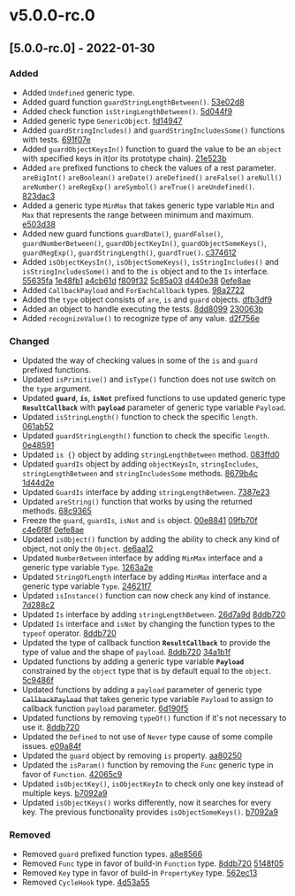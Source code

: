 # v5.0.0-rc.0

## \[5.0.0-rc.0] - 2022-01-30

### Added

* Added `Undefined` generic type.
* Added guard function `guardStringLengthBetween()`. [53e02d8](https://github.com/angular-package/type/commit/53e02d8fdf33ef9c2a66615be19c22eb3a606b12)
* Added check function `isStringLengthBetween()`. [5d044f9](https://github.com/angular-package/type/commit/5d044f9a8a5dce0c3e79f6858b0e29a81cf3f3d5)
* Added generic type `GenericObject`. [fd14947](https://github.com/angular-package/type/commit/fd1494735a7ddf6653919448b67984cbb341bbdc)
* Added `guardStringIncludes()` and `guardStringIncludesSome()` functions with tests. [691f07e](https://github.com/angular-package/type/commit/691f07e2cf31eb3a52923715ef091f86a181a15f)
* Added `guardObjectKeysIn()` function to guard the value to be an `object` with specified keys in it(or its prototype chain). [21e523b](https://github.com/angular-package/type/commit/21e523b3a46e3e8243276e5008de72ea9b3c3756)
* Added `are` prefixed functions to check the values of a rest parameter. `areBigInt()` `areBoolean()` `areDate()` `areDefined()` `areFalse()` `areNull()` `areNumber()` `areRegExp()` `areSymbol()` `areTrue()` `areUndefined()`. [823dac3](https://github.com/angular-package/type/commit/823dac3b62288c1016e8244fc741939bdc140d89)
* Added a generic type `MinMax` that takes generic type variable `Min` and `Max` that represents the range between minimum and maximum. [e503d38](https://github.com/angular-package/type/commit/e503d3885d560274e1f30e763e04c526a8548317)
* Added new guard functions `guardDate()`, `guardFalse()`, `guardNumberBetween()`, `guardObjectKeyIn()`, `guardObjectSomeKeys()`, `guardRegExp()`, `guardStringLength()`, `guardTrue()`. [c374612](https://github.com/angular-package/type/commit/c374612e96d14c6d23449e03535283e5e1614765)
* Added `isObjectKeysIn()`, `isObjectSomeKeys()`, `isStringIncludes()` and `isStringIncludesSome()` and to the `is` object and to the `Is` interface. [55635fa](https://github.com/angular-package/type/commit/55635fad55a8f0e14486246215cf7f22b9f1ab26) [1e48fb1](https://github.com/angular-package/type/commit/1e48fb1448b908f09cc2628063eff457d920a903) [a4cb61d](https://github.com/angular-package/type/commit/a4cb61d5b8bfd7f1ac548842d355a045266f6e7b) [f809f32](https://github.com/angular-package/type/commit/f809f32cddd2c53568d60f0af6e57b941d50fa87) [5c85a03](https://github.com/angular-package/type/commit/5c85a03a7fd34dd64a650597f48cea9968940f68) [d440e38](https://github.com/angular-package/type/commit/d440e388f6f853c01ef9aab620c206f2233bd3cf) [0efe8ae](https://github.com/angular-package/type/commit/0efe8aed83d03313921176206636bc8b0730d188)
* Added `CallbackPayload` and `ForEachCallback` types. [98a2722](https://github.com/angular-package/type/commit/98a2722ea64ccb476942b606239dd001457d7e03)
* Added the `type` object consists of `are`, `is` and `guard` objects. [dfb3df9](https://github.com/angular-package/type/commit/dfb3df9f82116cd2737031b255f0aad62e4c1fa8)
* Added an object to handle executing the tests. [8dd8099](https://github.com/angular-package/type/commit/8dd80991ba9e5950970880d8aa449c1c7a143699) [230063b](https://github.com/angular-package/type/commit/230063ba135022fdcbbb65fc3569f248f836adbf)
* Added `recognizeValue()` to recognize type of any value. [d2f756e](https://github.com/angular-package/type/commit/d2f756e1498b531836aaac08a9c01b512cdaba2c)

### Changed

* Updated the way of checking values in some of the `is` and `guard` prefixed functions.
* Updated `isPrimitive()` and `isType()` function does not use switch on the `type` argument.
* Updated **`guard`**, **`is`**, **`isNot`** prefixed functions to use updated generic type **`ResultCallback`** with **`payload`** parameter of generic type variable `Payload`.
* Updated `isStringLength()` function to check the specific `length`. [061ab52](https://github.com/angular-package/type/commit/061ab521e29b046549f169d5c7ebdd5f8f9f24b6)
* Updated `guardStringLength()` function to check the specific `length`. [0e48591](https://github.com/angular-package/type/commit/0e485914cc410509efed0bcfa40d29c456fc9b32)
* Updated `is {}` object by adding `stringLengthBetween` method. [083ffd0](https://github.com/angular-package/type/commit/083ffd06832a2381dac4755f0b206eb81d8cc25a)
* Updated `guardIs` object by adding `objectKeysIn`, `stringIncludes`, `stringLengthBetween` and `stringIncludesSome` methods. [8679b4c](https://github.com/angular-package/type/commit/8679b4c5845880a3be41d6d72dd115a7f4d99be2) [1d44d2e](https://github.com/angular-package/type/commit/1d44d2eb3f69ca372486037bad06aa2feb59419f)
* Updated `GuardIs` interface by adding `stringLengthBetween`. [7387e23](https://github.com/angular-package/type/commit/7387e2342b7c02ccf64f8cb980cd8b801e333ca9)
* Updated `areString()` function that works by using the returned methods. [68c9365](https://github.com/angular-package/type/commit/68c93656d4b3cd1c5158bc6021059929e54860ab)
* Freeze the `guard`, `guardIs`, `isNot` and `is` object. [00e8841](https://github.com/angular-package/type/commit/00e8841cc63430ee6423232ee804196fee9cbfd5) [09fb70f](https://github.com/angular-package/type/commit/09fb70f87634923dce1fd979da30a8041a7f9922) [c4e6f8f](https://github.com/angular-package/type/commit/c4e6f8f033364b24fd864b77ab62c7de70d7c265) [0efe8ae](https://github.com/angular-package/type/commit/0efe8aed83d03313921176206636bc8b0730d188)
* Updated `isObject()` function by adding the ability to check any kind of object, not only the `Object`. [de6aa12](https://github.com/angular-package/type/commit/de6aa127ec3f0821487448d784d390edc35fb289)
* Updated `NumberBetween` interface by adding `MinMax` interface and a generic type variable `Type`. [1263a2e](https://github.com/angular-package/type/commit/1263a2e92f6722dd9d025f5c5eef0e1ba652fe66)
* Updated `StringOfLength` interface by adding `MinMax` interface and a generic type variable `Type`. [24621f7](https://github.com/angular-package/type/commit/24621f7b421392226e939161989b28ae0898524f)
* Updated `isInstance()` function can now check any kind of instance. [7d288c2](https://github.com/angular-package/type/commit/7d288c2290055a164259f6e5ea336bec8938bf66)
* Updated `Is` interface by adding `stringLengthBetween`. [26d7a9d](https://github.com/angular-package/type/commit/26d7a9d2dc5fd84e5715ccea679bf2412f57c45a) [8ddb720](https://github.com/angular-package/type/commit/8ddb720a071dc97ccfdda8757f911aac1a6ec9bd)
* Updated `Is` interface and `isNot` by changing the function types to the `typeof` operator. [8ddb720](https://github.com/angular-package/type/commit/8ddb720a071dc97ccfdda8757f911aac1a6ec9bd)
* Updated the type of callback function **`ResultCallback`** to provide the type of value and the shape of `payload`. [8ddb720](https://github.com/angular-package/type/commit/8ddb720a071dc97ccfdda8757f911aac1a6ec9bd) [34a1b1f](https://github.com/angular-package/type/commit/34a1b1fc0fac8b9044d3c4da96d9dc642f388507)
* Updated functions by adding a generic type variable **`Payload`** constrained by the `object` type that is by default equal to the `object`. [5c9486f](https://github.com/angular-package/type/commit/5c9486f859a4e61476c220f228bf1cb34511e319)
* Updated functions by adding a `payload` parameter of generic type ~~`CallbackPayload`~~ that takes generic type variable `Payload` to assign to callback function `payload` parameter. [6d190f5](https://github.com/angular-package/type/commit/6d190f5ef1d425b272ca65954e5a9780f561d3c6)
* Updated functions by removing `typeOf()` function if it's not necessary to use it. [8ddb720](https://github.com/angular-package/type/commit/8ddb720a071dc97ccfdda8757f911aac1a6ec9bd)
* Updated the `Defined` to not use of `Never` type cause of some compile issues. [e09a84f](https://github.com/angular-package/type/commit/e09a84fc1ea2109c4c480743e3b749325a1d9c5f)
* Updated the `guard` object by removing `is` property. [aa80250](https://github.com/angular-package/type/commit/aa80250dec231e10dc11d14c7b86e88c2297e82b)
* Updated the `isParam()` function by removing the `Func` generic type in favor of `Function`. [42065c9](https://github.com/angular-package/type/commit/42065c9f7aa938e2d514ff9bfc9b197463a9bbda)
* Updated `isObjectKey()`, `isObjectKeyIn` to check only one key instead of multiple keys. [b7092a9](https://github.com/angular-package/type/commit/b7092a9766c5706ba2c7ba5670a96553f1ad4bd0)
* Updated `isObjectKeys()` works differently, now it searches for every key. The previous functionality provides `isObjectSomeKeys()`. [b7092a9](https://github.com/angular-package/type/commit/b7092a9766c5706ba2c7ba5670a96553f1ad4bd0)

### Removed

* Removed `guard` prefixed function types. [a8e8566](https://github.com/angular-package/type/commit/a8e856663f8c57c3c89271c1c1948ecdc96b01d1)
* Removed `Func` type in favor of build-in `Function` type. [8ddb720](https://github.com/angular-package/type/commit/8ddb720a071dc97ccfdda8757f911aac1a6ec9bd) [5148f05](https://github.com/angular-package/type/commit/5148f059722ee8979d8cf1945f80d8e65290bb0d)
* Removed `Key` type in favor of build-in `PropertyKey` type. [562ec13](https://github.com/angular-package/type/commit/562ec1396f61bb8b1c7363097a5e8b9a2e4392bc)
* Removed `CycleHook` type. [4d53a55](https://github.com/angular-package/type/commit/4d53a55a6b26d8a20678ae3dc39544e24cd3d9fa)
